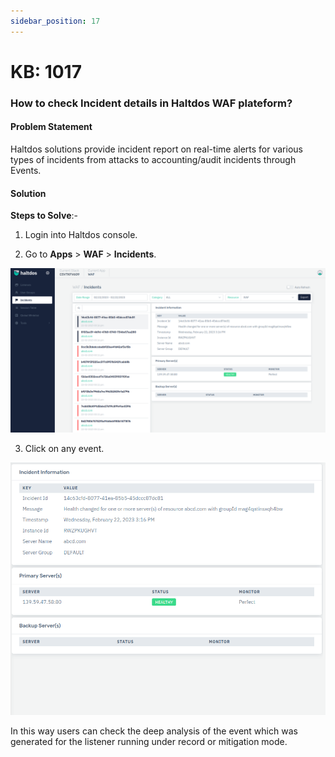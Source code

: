 ```yaml
---
sidebar_position: 17
---
```


# KB: 1017

### **How to check Incident details in Haltdos WAF plateform?**

#### **Problem Statement**

Haltdos solutions provide incident report on real-time alerts for various types of incidents from attacks to accounting/audit incidents through Events.

#### **Solution**

**Steps to Solve**:-

1. Login into Haltdos console.

2. Go to **Apps** > **WAF** > **Incidents**.

![kb-1017](/img/waf/v7/kb/incidents_kb_1017_1.png)

3. Click on any event.

![kb-1017](/img/waf/v7/kb/incident_info_kb_1017_2.png)

In this way users can check the deep analysis of the event which was generated for the listener running under record or mitigation mode.